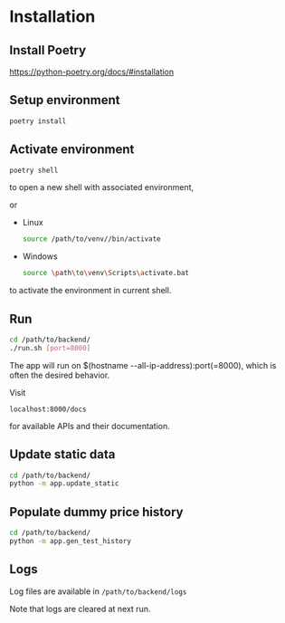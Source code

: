 # Installation
## Install Poetry
https://python-poetry.org/docs/#installation

## Setup environment
```bash
poetry install
```

## Activate environment
```bash
poetry shell
```
to open a new shell with associated environment,

or
- Linux
    ```bash
    source /path/to/venv//bin/activate
    ```
 - Windows
    ```bash
    source \path\to\venv\Scripts\activate.bat
    ```
to activate the environment in current shell.

## Run
```bash
cd /path/to/backend/
./run.sh [port=8000]
```

The app will run on $(hostname --all-ip-address):port(=8000), which is often the desired behavior.

Visit
```
localhost:8000/docs
```
for available APIs and their documentation.

## Update static data
```bash
cd /path/to/backend/
python -m app.update_static
```

## Populate dummy price history
```bash
cd /path/to/backend/
python -m app.gen_test_history
```

## Logs
Log files are available in `/path/to/backend/logs`

Note that logs are cleared at next run.